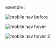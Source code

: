 exemple : 

![mobile nav before](https://github.com/fk-crafter/html-css-js-header-navigation/assets/127132293/5cb97886-6d72-46ae-8175-54b2c7880b8f)

![mobile nav hover](https://github.com/fk-crafter/html-css-js-header-navigation/assets/127132293/f2493c37-c7f6-4315-b792-2a3b73bc5419)

![mobile nav hover 2](https://github.com/fk-crafter/html-css-js-header-navigation/assets/127132293/02bc9a45-5129-4f1f-9e73-69ff4860f836)
